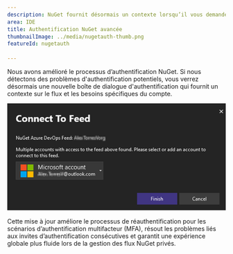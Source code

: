 ```yaml
---
description: NuGet fournit désormais un contexte lorsqu’il vous demande de fournir des informations d’identification.
area: IDE
title: Authentification NuGet avancée
thumbnailImage: ../media/nugetauth-thumb.png
featureId: nugetauth

---
```



Nous avons amélioré le processus d’authentification NuGet. Si nous détectons des problèmes d'authentification potentiels, vous verrez désormais une nouvelle boîte de dialogue d'authentification qui fournit un contexte sur le flux et les besoins spécifiques du compte.

![Boîte de dialogue Authentification NuGet](../media/nugetauthdialog.png)

Cette mise à jour améliore le processus de réauthentification pour les scénarios d’authentification multifacteur (MFA), résout les problèmes liés aux invites d’authentification consécutives et garantit une expérience globale plus fluide lors de la gestion des flux NuGet privés.
